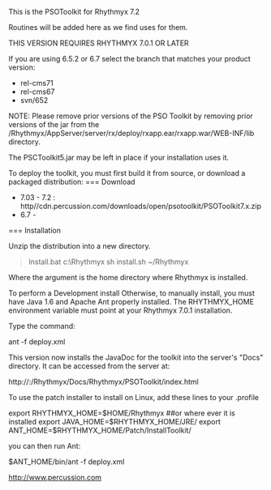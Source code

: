 
This is the PSOToolkit for Rhythmyx 7.2 

Routines will be added here as we find uses for them.  

THIS VERSION REQUIRES RHYTHMYX 7.0.1 OR LATER 


If you are using 6.5.2 or 6.7 select the branch that matches your product version:

* rel-cms71
* rel-cms67
* svn/652

NOTE: Please remove prior versions of the PSO Toolkit by removing prior versions of the jar from 
the /Rhythmyx/AppServer/server/rx/deploy/rxapp.ear/rxapp.war/WEB-INF/lib directory.  

The PSCToolkit5.jar may be left in place if your installation uses it. 
	


To deploy the toolkit, you must first build it from source, or download a packaged distribution:
=== Download
* 7.03 - 7.2 : http//cdn.percussion.com/downloads/open/psotoolkit/PSOToolkit7.x.zip
* 6.7 - 
   

=== Installation 

Unzip the distribution into a new directory.

>Install.bat c:\Rhythmyx
>sh install.sh ~/Rhythmyx

Where the argument is the home directory where Rhythmyx is installed. 

To perform a Development install
Otherwise, to manually install, you must have Java 1.6 and Apache Ant properly installed. 
The RHYTHMYX_HOME environment variable must point at your Rhythmyx 7.0.1 installation.  



Type the command: 

ant -f deploy.xml 

This version now installs the JavaDoc for the toolkit into the server's "Docs"
directory. It can be accessed from the server at: 

http://<server>:<port>/Rhythmyx/Docs/Rhythmyx/PSOToolkit/index.html 

To use the patch installer to install on Linux, add these lines to your .profile  

export RHYTHMYX_HOME=$HOME/Rhythmyx  ##or where ever it is installed
export JAVA_HOME=$RHYTHMYX_HOME/JRE/
export ANT_HOME=$RHYTHMYX_HOME/Patch/InstallToolkit/

you can then run Ant: 

$ANT_HOME/bin/ant -f deploy.xml 

http://www.percussion.com
